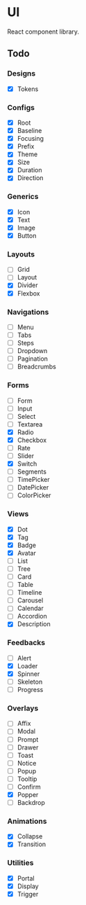 # UI

React component library.

## Todo

### Designs

- [x] Tokens

### Configs

- [x] Root
- [x] Baseline
- [x] Focusing
- [x] Prefix
- [x] Theme
- [x] Size
- [x] Duration
- [x] Direction

### Generics

- [x] Icon
- [x] Text
- [x] Image
- [x] Button

### Layouts

- [ ] Grid
- [ ] Layout
- [x] Divider
- [x] Flexbox

### Navigations

- [ ] Menu
- [ ] Tabs
- [ ] Steps
- [ ] Dropdown
- [ ] Pagination
- [ ] Breadcrumbs

### Forms

- [ ] Form
- [ ] Input
- [ ] Select
- [ ] Textarea
- [x] Radio
- [x] Checkbox
- [ ] Rate
- [ ] Slider
- [x] Switch
- [ ] Segments
- [ ] TimePicker
- [ ] DatePicker
- [ ] ColorPicker

### Views

- [x] Dot
- [x] Tag
- [x] Badge
- [x] Avatar
- [ ] List
- [ ] Tree
- [ ] Card
- [ ] Table
- [ ] Timeline
- [ ] Carousel
- [ ] Calendar
- [ ] Accordion
- [x] Description

### Feedbacks

- [ ] Alert
- [x] Loader
- [x] Spinner
- [ ] Skeleton
- [ ] Progress

### Overlays

- [ ] Affix
- [ ] Modal
- [ ] Prompt
- [ ] Drawer
- [ ] Toast
- [ ] Notice
- [ ] Popup
- [ ] Tooltip
- [ ] Confirm
- [x] Popper
- [ ] Backdrop

### Animations

- [x] Collapse
- [x] Transition

### Utilities

- [x] Portal
- [x] Display
- [x] Trigger
